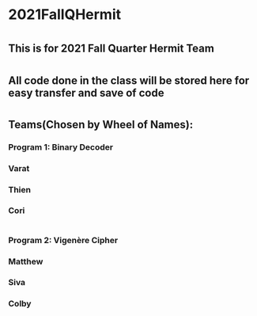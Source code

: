 # 2021FallQHermit
#
## This is for 2021 Fall Quarter Hermit Team
#
## All code done in the class will be stored here for easy transfer and save of code
#
## Teams(Chosen by Wheel of Names):
### Program 1: Binary Decoder
### Varat
### Thien
### Cori
#
### Program 2: Vigenère Cipher
### Matthew
### Siva
### Colby